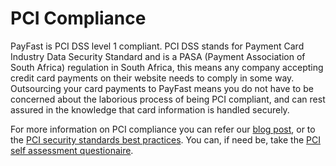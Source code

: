 # PCI Compliance
PayFast is PCI DSS level 1 compliant. PCI DSS stands for Payment Card Industry Data Security Standard and is a PASA (Payment Association of South Africa) regulation in South Africa, this means any company accepting credit card payments on their website needs to comply in some way. Outsourcing your card payments to PayFast means you do not have to be concerned about the laborious process of being PCI compliant, and can rest assured in the knowledge that card information is handled securely.

For more information on PCI compliance you can refer our [blog post](https://www.payfast.co.za/2017/03/17/pci-compliance/), or to the [PCI security standards best practices](https://www.pcisecuritystandards.org/pdfs/best_practices_securing_ecommerce.pdf). You can, if need be, take the [PCI self assessment questionaire](https://www.pcisecuritystandards.org/documents/SAQ_A_v3.pdf).

